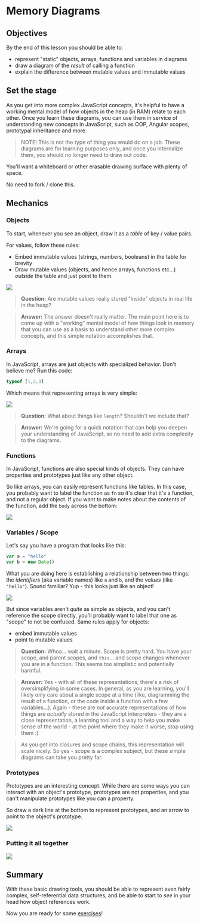 # Memory Diagrams

## Objectives

By the end of this lesson you should be able to:

- represent "static" objects, arrays, functions and variables in diagrams
- draw a diagram of the _result_ of calling a function
- explain the difference between mutable values and immutable values

## Set the stage

As you get into more complex JavaScript concepts, it's helpful to have a working mental model of how objects in the heap (in RAM) relate to each other.  Once you learn these diagrams, you can use them in service of understanding new concepts in JavaScript, such as OOP, Angular scopes, prototypal inheritance and more.

> NOTE!  This is not the type of thing you would do on a job.  These diagrams are for learning purposes only, and once you internalize them, you should no longer need to draw out code.

You'll want a whiteboard or other erasable drawing surface with plenty of space.

No need to fork / clone this.

## Mechanics

### Objects

To start, whenever you see an object, draw it as a _table_ of key / value pairs.

For values, follow these rules:

- Embed immutable values (strings, numbers, booleans) in the table for brevity
- Draw mutable values (objects, and hence arrays, functions etc...) _outside_ the table and just point to them.

![](images/ram-diagrams/ram-diagrams.001.png)

> **Question:** Are mutable values really stored "inside" objects in real life in the heap?

> **Answer:** The answer doesn't really matter.  The main point here is to come up with a "working" mental model of how things look in memory that you can use as a basis to understand other more complex concepts, and this simple notation accomplishes that.

### Arrays

In JavaScript, arrays are just objects with specialized behavior.  Don't believe me?  Run this code:

```js
typeof [1,2,3]
```

Which means that representing arrays is very simple:

![](images/ram-diagrams/ram-diagrams.002.png)

> **Question:** What about things like `length`?  Shouldn't we include that?

> **Answer:** We're going for a quick notation that can help you deepen your understanding of JavaScript, so no need to add extra complexity to the diagrams.

### Functions

In JavaScript, functions are also special kinds of objects.  They can have properties and prototypes just like any other object.

So like arrays, you can easily represent functions like tables.  In this case, you probably want to label the function as `fn` so it's clear that it's a function, and not a regular object.  If you want to make notes about the contents of the function, add the `body` across the bottom:

![](images/ram-diagrams/ram-diagrams.006.png)

### Variables / Scope

Let's say you have a program that looks like this:

```js
var a = "hello"
var b = new Date()
```

What you are doing here is establishing a relationship between two things:  the _identifiers_ (aka variable names) like `a` and `b`, and the _values_ (like `"hello"`).  Sound familiar?  Yup - this looks just like an object!

![](images/ram-diagrams/ram-diagrams.003.png)

But since variables aren't _quite_ as simple as objects, and you can't reference the scope directly, you'll probably want to label that one as "scope" to not be confused.  Same rules apply for objects:

- embed immutable values
- point to mutable values

> **Question:** Whoa... wait a minute.  Scope is pretty hard.  You have your scope, and parent scopes, and `this`... and scope changes whenever you are in a function.  This seems too simplistic and potentially harmful.

> **Answer:** Yes - with all of these representations, there's a risk of oversimplifying in some cases. In general, as you are learning, you'll likely only care about a single scope at a time (like, diagramming the result of a function, or the code inside a function with a few variables...).  Again - these are _not_ accurate representations of how things are _actually_ stored in the JavaScript interpreters - they are a close representation, a learning tool and a way to help you make sense of the world - at the point where they make it worse, stop using them :)

> As you get into closures and scope chains, this representation will scale nicely.  So yes - scope is a complex subject, but these simple diagrams can take you pretty far.


### Prototypes

Prototypes are an interesting concept.  While there are some ways you can interact with an object's prototype, prototypes are not properties, and you can't manipulate prototypes like you can a property.

So draw a dark line at the bottom to represent prototypes, and an arrow to point to the object's prototype.

![](images/ram-diagrams/ram-diagrams.004.png)

### Putting it all together

![](images/ram-diagrams/ram-diagrams.005.png)

## Summary

With these basic drawing tools, you should be able to represent even fairly complex, self-referential data structures, and be able to start to _see_ in your head how object references work.

Now you are ready for some [exercises](exercises.md)!
